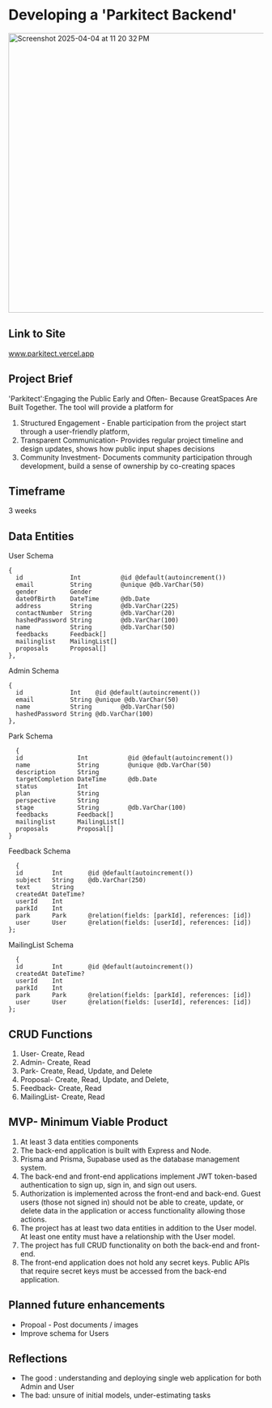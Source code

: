 # Developing a 'Parkitect Backend' 
<img width="552" alt="Screenshot 2025-04-04 at 11 20 32 PM" src="https://github.com/user-attachments/assets/04383883-4f39-4425-80bc-b1f946b1acd7" />

## Link to Site
www.parkitect.vercel.app

## Project Brief
'Parkitect':Engaging the Public Early and Often- Because GreatSpaces Are Built Together.
The tool will provide a platform for
1. Structured Engagement - Enable participation from the project start through a user-friendly platform, 
2. Transparent Communication- Provides regular project timeline and design updates, shows how public input shapes decisions
3. Community Investment-  Documents community participation through development, build a sense of ownership by co-creating spaces

## Timeframe
3 weeks
  
## Data Entities
User Schema
```
{
  id             Int           @id @default(autoincrement())
  email          String        @unique @db.VarChar(50)
  gender         Gender
  dateOfBirth    DateTime      @db.Date
  address        String        @db.VarChar(225)
  contactNumber  String        @db.VarChar(20)
  hashedPassword String        @db.VarChar(100)
  name           String        @db.VarChar(50)
  feedbacks      Feedback[]
  mailinglist    MailingList[]
  proposals      Proposal[]
},
```
Admin Schema
```
{
  id             Int    @id @default(autoincrement())
  email          String @unique @db.VarChar(50)
  name           String        @db.VarChar(50)
  hashedPassword String @db.VarChar(100)
},
```
Park Schema 
```
  {
  id               Int           @id @default(autoincrement())
  name             String        @unique @db.VarChar(50)
  description      String
  targetCompletion DateTime      @db.Date
  status           Int
  plan             String
  perspective      String
  stage            String        @db.VarChar(100)
  feedbacks        Feedback[]
  mailinglist      MailingList[]
  proposals        Proposal[]
}
```
Feedback Schema
```
  {
  id        Int       @id @default(autoincrement())
  subject   String    @db.VarChar(250)
  text      String
  createdAt DateTime?
  userId    Int
  parkId    Int
  park      Park      @relation(fields: [parkId], references: [id])
  user      User      @relation(fields: [userId], references: [id])
};
```

MailingList Schema
```
  {
  id        Int       @id @default(autoincrement())
  createdAt DateTime?
  userId    Int
  parkId    Int
  park      Park      @relation(fields: [parkId], references: [id])
  user      User      @relation(fields: [userId], references: [id])
};
```

## CRUD Functions
1. User- Create, Read
2. Admin- Create, Read 
3. Park- Create, Read, Update, and Delete
4. Proposal- Create, Read, Update, and Delete,
5. Feedback- Create, Read 
6. MailingList- Create, Read 

## MVP- Minimum Viable Product
1. At least 3 data entities components
2. The back-end application is built with Express and Node.
3. Prisma and Prisma, Supabase used as the database management system.
4. The back-end and front-end applications implement JWT token-based authentication to sign up, sign in, and sign out users.
5. Authorization is implemented across the front-end and back-end. Guest users (those not signed in) should not be able to create, update, or delete data in the application or access functionality allowing those actions.
6. The project has at least two data entities in addition to the User model. At least one entity must have a relationship with the User model.
7. The project has full CRUD functionality on both the back-end and front-end.
8. The front-end application does not hold any secret keys. Public APIs that require secret keys must be accessed from the back-end application.


## Planned future enhancements
- Propoal - Post documents / images
- Improve schema for Users

## Reflections
- The good : understanding and deploying single web application for both Admin and User
- The bad: unsure of initial models, under-estimating tasks
